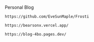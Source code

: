 Personal Blog
```
https://github.com/EveSunMaple/Frosti
```
```
https://bearsonx.vercel.app/
```

```
https://blog-4bo.pages.dev/
```
